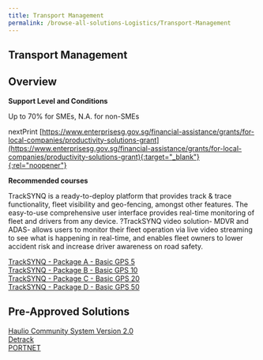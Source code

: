 ```yaml
---
title: Transport Management
permalink: /browse-all-solutions-Logistics/Transport-Management
---
```


## Transport Management
## Overview

**Support Level and Conditions**

Up to 70% for SMEs, N.A. for non-SMEs

nextPrint
[https://www.enterprisesg.gov.sg/financial-assistance/grants/for-local-companies/productivity-solutions-grant](https://www.enterprisesg.gov.sg/financial-assistance/grants/for-local-companies/productivity-solutions-grant){:target="_blank"}{:rel="noopener"}

**Recommended courses**

TrackSYNQ is a ready-to-deploy platform that provides track & trace functionality, fleet visibility and geo-fencing, amongst other features. The easy-to-use comprehensive user interface provides real-time monitoring of fleet and drivers from any device. ?TrackSYNQ video solution- MDVR and ADAS- allows users to monitor their fleet operation via live video streaming to see what is happening in real-time, and enables fleet owners to lower accident risk and increase driver awareness on road safety.

<a href='https://www.gobusiness.gov.sg/images/psg/Quantum_Desensitised_Annex_3_Part_1.pdf'  target='_blank' rel='noopener'>TrackSYNQ - Package A - Basic GPS 5</a><br>
<a href='https://www.gobusiness.gov.sg/images/psg/Quantum_Desensitised_Annex_3_Part_2.pdf'  target='_blank' rel='noopener'>TrackSYNQ - Package B - Basic GPS 10</a><br>
<a href='https://www.gobusiness.gov.sg/images/psg/Quantum_Desensitised_Annex_3_Part_3.pdf'  target='_blank' rel='noopener'>TrackSYNQ - Package C - Basic GPS 20</a><br>
<a href='https://www.gobusiness.gov.sg/images/psg/Quantum_Desensitised_Annex_3_Part_4.pdf'  target='_blank' rel='noopener'>TrackSYNQ - Package D - Basic GPS 50</a><br>

## Pre-Approved Solutions

<a href='/productivity-solutions-grant/solutionrepo/solution1429' target='_blank'>Haulio Community System Version 2.0</a><br>
<a href='/productivity-solutions-grant/solutionrepo/solution2221' target='_blank'>Detrack</a><br>
<a href='/productivity-solutions-grant/solutionrepo/solution2426' target='_blank'>PORTNET</a><br>
